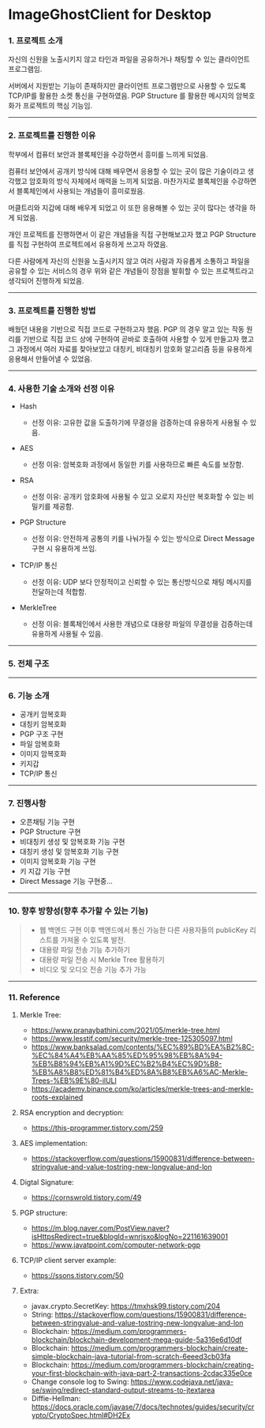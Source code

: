 ImageGhostClient for Desktop
============================

### 1. 프로젝트 소개

   자신의 신원을 노출시키지 않고 타인과 파일을 공유하거나 채팅할 수 있는 클라이언트 프로그램임. 
   
   서버에서 지원받는 기능이 존재하지만 클라이언트 프로그램만으로 사용할 수 있도록 TCP/IP를 활용한 소켓 통신을 구현하였음. 
   PGP Structure 를 활용한 메시지의 암복호화가 프로젝트의 핵심 기능임.  

-----------------------
### 2. 프로젝트를 진행한 이유

   학부에서 컴퓨터 보안과 블록체인을 수강하면서 흥미를 느끼게 되었음. 
   
   컴퓨터 보안에서 공개키 방식에 대해 배우면서 
   응용할 수 있는 곳이 많은 기술이라고 생각했고 암호화의 방식 자체에서 매력을 느끼게 되었음. 마찬가지로 블록체인을 수강하면서 
   블록체인에서 사용되는 개념들이 흥미로웠음. 
   
   머클트리와 지갑에 대해 배우게 되었고 이 또한 응용해볼 수 있는 곳이 많다는 생각을 하게 되었음. 
   

   개인 프로젝트를 진행하면서 이 같은 개념들을 직접 구현해보고자 했고 PGP Structure 를 직접 구현하여
   프로젝트에서 유용하게 쓰고자 하였음. 
   
   다른 사람에게 자신의 신원을 노출시키지 않고 여러 사람과 자유롭게 소통하고 파일을 공유할 수 있는
   서비스의 경우 위와 같은 개념들이 장점을 발휘할 수 있는 프로젝트라고 생각되어 진행하게 되었음. 

-----------------------
### 3. 프로젝트를 진행한 방법

   배웠던 내용을 기반으로 직접 코드로 구현하고자 했음. PGP 의 경우 알고 있는 작동 원리를 기반으로 
   직접 코드 상에 구현하여 곧바로 호출하여 사용할 수 있게 만들고자 했고 그 과정에서 여러 자료를 찾아보았고 
   대칭키, 비대칭키 암호화 알고리즘 등을 유용하게 응용해서 만들어낼 수 있었음. 

-----------------------
### 4. 사용한 기술 소개와 선정 이유

   - Hash  
     - 선정 이유: 고유한 값을 도출하기에 무결성을 검증하는데 유용하게 사용될 수 있음. 
   
   - AES 
     - 선정 이유: 암복호화 과정에서 동일한 키를 사용하므로 빠른 속도를 보장함. 
   
   - RSA 
     - 선정 이유: 공개키 암호화에 사용될 수 있고 오로지 자신만 복호화할 수 있는 비밀키를 제공함. 
   
   - PGP Structure 
     - 선정 이유: 안전하게 공통의 키를 나눠가질 수 있는 방식으로 Direct Message 구현 시 유용하게 쓰임. 
   
   - TCP/IP 통신 
     - 선정 이유: UDP 보다 안정적이고 신뢰할 수 있는 통신방식으로 채팅 메시지를 전달하는데 적합함. 
   
   - MerkleTree 
     - 선정 이유: 블록체인에서 사용한 개념으로 대용량 파일의 무결성을 검증하는데 유용하게 사용될 수 있음. 

-----------------------
### 5. 전체 구조



-----------------------
### 6. 기능 소개 

   - 공개키 암복호화
   - 대칭키 암복호화
   - PGP 구조 구현
   - 파일 암복호화
   - 이미지 암복호화
   - 키지갑
   - TCP/IP 통신


-----------------------
### 7. 진행사항
   - 오픈채팅 기능 구현
   - PGP Structure 구현
   - 비대칭키 생성 및 암복호화 기능 구현 
   - 대칭키 생성 및 암복호화 기능 구현
   - 이미지 암복호화 기능 구현
   - 키 지갑 기능 구현
   - Direct Message 기능 구현중... 

-----------------------
### 10. 향후 방향성(향후 추가할 수 있는 기능)
   > - 웹 백엔드 구현 이후 백엔드에서 통신 가능한 다른 사용자들의 publicKey 리스트를 가져올 수 있도록 발전.
   > - 대용량 파일 전송 기능 추가하기 
   > - 대용량 파일 전송 시 Merkle Tree 활용하기 
   > - 비디오 및 오디오 전송 기능 추가 가능

----------------------
### 11. Reference 

1) Merkle Tree:
   - https://www.pranaybathini.com/2021/05/merkle-tree.html
   - https://www.lesstif.com/security/merkle-tree-125305097.html 
   - https://www.banksalad.com/contents/%EC%89%BD%EA%B2%8C-%EC%84%A4%EB%AA%85%ED%95%98%EB%8A%94-%EB%B8%94%EB%A1%9D%EC%B2%B4%EC%9D%B8-%EB%A8%B8%ED%81%B4%ED%8A%B8%EB%A6%AC-Merkle-Trees-%EB%9E%80-ilULl 
   - https://academy.binance.com/ko/articles/merkle-trees-and-merkle-roots-explained 

2) RSA encryption and decryption:
   - https://this-programmer.tistory.com/259

3) AES implementation:
   - https://stackoverflow.com/questions/15900831/difference-between-stringvalue-and-value-tostring-new-longvalue-and-lon
    
4) Digtal Signature:
   - https://cornswrold.tistory.com/49

4) PGP structure:
   - https://m.blog.naver.com/PostView.naver?isHttpsRedirect=true&blogId=wnrjsxo&logNo=221161639001
   - https://www.javatpoint.com/computer-network-pgp

5) TCP/IP client server example:
   - https://ssons.tistory.com/50

6) Extra:
   - javax.crypto.SecretKey: https://tmxhsk99.tistory.com/204
   - String: https://stackoverflow.com/questions/15900831/difference-between-stringvalue-and-value-tostring-new-longvalue-and-lon
   - Blockchain: https://medium.com/programmers-blockchain/blockchain-development-mega-guide-5a316e6d10df
   - Blockchain: https://medium.com/programmers-blockchain/create-simple-blockchain-java-tutorial-from-scratch-6eeed3cb03fa
   - Blockchain: https://medium.com/programmers-blockchain/creating-your-first-blockchain-with-java-part-2-transactions-2cdac335e0ce
   - Change console log to Swing: https://www.codejava.net/java-se/swing/redirect-standard-output-streams-to-jtextarea
   - Diffie-Hellman: https://docs.oracle.com/javase/7/docs/technotes/guides/security/crypto/CryptoSpec.html#DH2Ex



